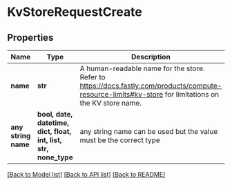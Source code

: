 # KvStoreRequestCreate


## Properties
Name | Type | Description | Notes
------------ | ------------- | ------------- | -------------
**name** | **str** | A human-readable name for the store. Refer to https://docs.fastly.com/products/compute-resource-limits#kv-store for limitations on the KV store name. | 
**any string name** | **bool, date, datetime, dict, float, int, list, str, none_type** | any string name can be used but the value must be the correct type | [optional]

[[Back to Model list]](../README.md#documentation-for-models) [[Back to API list]](../README.md#documentation-for-api-endpoints) [[Back to README]](../README.md)


